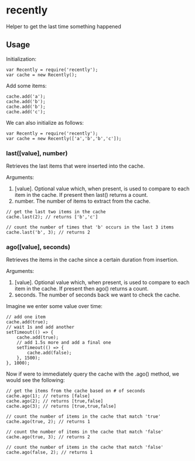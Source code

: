 # recently
Helper to get the last time something happened 

## Usage
Initialization:

```
var Recently = require('recently');
var cache = new Recently();
```

Add some items:

```
cache.add('a');
cache.add('b');
cache.add('b');
cache.add('c');
```

We can also initialize as follows:
```
var Recently = require('recently');
var cache = new Recently(['a','b','b','c']);
```

### last([value], number)
Retrieves the last items that were inserted into the cache. 

Arguments: 
1. [value]. Optional value which, when present, is used to compare to each item in the cache. If present then last() returns a count. 
2. number. The number of items to extract from the cache.    

```
// get the last two items in the cache
cache.last(2); // returns ['b','c']

// count the number of times that 'b' occurs in the last 3 items
cache.last('b', 3); // returns 2
```

### ago([value], seconds)
Retrieves the items in the cache since a certain duration from insertion.

Arguments:
1. [value]. Optional value which, when present, is used to compare to each item in the cache. If present then ago() returns a count. 
2. seconds. The number of seconds back we want to check the cache.

Imagine we enter some value over time:

```
// add one item
cache.add(true);
// wait 1s and add another 
setTimeout(() => {
    cache.add(true);
    // add 1.5s more and add a final one
    setTimeout(() => {
        cache.add(false);
    }, 1500);
}, 1000);
```

Now if were to immediately query the cache with the .ago() method, we would see the following:
```
// get the items from the cache based on # of seconds
cache.ago(1); // returns [false]
cache.ago(2); // returns [true,false]
cache.ago(3); // returns [true,true,false]

// count the number of items in the cache that match 'true'
cache.ago(true, 2); // returns 1

// count the number of items in the cache that match 'false'
cache.ago(true, 3); // returns 2

// count the number of items in the cache that match 'false'
cache.ago(false, 2); // returns 1
```

